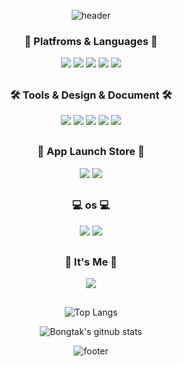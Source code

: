 <div align="center">
 
![header](https://capsule-render.vercel.app/api?type=waving&color=gradient&text=%20AppDeveloperSoeun%20%20&height=200&fontSize=50&fontColor=ffffff)

### 👾 Platfroms & Languages 👾
 
<img src="https://img.shields.io/badge/Firebase-FFCA28?style=flat-square&logo=firebase&logoColor=white"/> 
<img src="https://img.shields.io/badge/Flutter-02569B?style=flat-square&logo=flutter&logoColor=white"/> 
<img src="https://img.shields.io/badge/C-A8B9CC?style=flat-square&logo=C&logoColor=white"/>
<img src="https://img.shields.io/badge/PostgreSQL-4169E1?style=flat-square&logo=PostgreSQL&logoColor=white"/> 
<img src="https://img.shields.io/badge/MySQL-4479A1?style=flat-square&logo=MySQL&logoColor=white"/>
  
##
    
### 🛠️ Tools & Design & Document 🛠️
 
<img src="https://img.shields.io/badge/Android Studio-3DDC84?style=flat-square&logo=AndroidStudio&logoColor=white"/>
<img src="https://img.shields.io/badge/IntelliJ IDEA-000000?style=flat-square&logo=IntelliJIDEA&logoColor=white"/> 
<img src="https://img.shields.io/badge/Notepad++-90E59A?style=flat-square&logo=Notepad++&logoColor=white"/>
<img src="https://img.shields.io/badge/Visual Studio Code-007ACC?style=flat-square&logo=Visual Studio Code&logoColor=white"/>
<img src="https://img.shields.io/badge/Visual Studio-5C2D91?style=flat-square&logo=Visual Studio&logoColor=white"/>
 
##
 
### 📱 App Launch Store 📱

<img src="https://img.shields.io/badge/App Store-0D96F6?style=flat-square&logo=App Store&logoColor=white"/> 
<img src="https://img.shields.io/badge/Google Play-414141?style=flat-square&logo=Google Play&logoColor=white"/> 
 
##
 
### 💻 os 💻

<img src="https://img.shields.io/badge/macOS-000000?style=flat-square&logo=macOS&logoColor=white"/> 
<img src="https://img.shields.io/badge/Windows-0078D6?style=flat-square&logo=Windows&logoColor=white"/> 
 
##
 
### 💖 It's Me 💖
 
<a href="https://www.instagram.com/sosososo._.eun/">
<img src="https://img.shields.io/badge/Instagram-E4405F?style=flat-square&logo=Instagram&logoColor=white"/></a>
  
##

![Top Langs](https://github-readme-stats.vercel.app/api/top-langs/?username=bongtak)
  
![Bongtak's gitnub stats](https://github-readme-stats.vercel.app/api?username=bongtak&show_icons=true) 
  
![footer](https://capsule-render.vercel.app/api?section=footer&type=waving&color=gradient)
</div>
